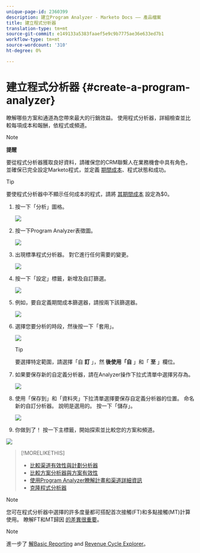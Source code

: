 ```yaml
---
unique-page-id: 2360399
description: 建立Program Analyzer - Marketo Docs —— 產品檔案
title: 建立程式分析器
translation-type: tm+mt
source-git-commit: e149133a5383faaef5e9c9b7775ae36e633ed7b1
workflow-type: tm+mt
source-wordcount: '310'
ht-degree: 0%

---
```



# 建立程式分析器 {#create-a-program-analyzer}

瞭解哪些方案和通道為您帶來最大的行銷效益。 使用程式分析器，詳細檢查並比較每項成本和報酬，依程式或頻道。

>[!NOTE]
>
>**提醒**
>
>要從程式分析器獲取良好資料，請確保您的CRM聯繫人在業務機會中具有角色，並確保已完全設定Marketo程式，並定義 [期間成本](/help/marketo/product-docs/reporting/revenue-cycle-analytics/revenue-tools/define-period-costs.md)、程式狀態和成功。

>[!TIP]
>
>要使程式分析器中不顯示任何成本的程式，請將 [其期間成本](/help/marketo/product-docs/reporting/revenue-cycle-analytics/revenue-tools/define-period-costs.md) 設定為$0。

1. 按一下「分析」圖格。

   ![](assets/image2014-9-17-13-3a7-3a1.png)

1. 按一下Program Analyzer表徵圖。

   ![](assets/program-analyzer-icon-hand.png)

1. 出現標準程式分析器。 對它進行任何需要的變更。

   ![](assets/image2016-10-31-15-3a3-3a9.png)

1. 按一下「設定」標籤，新增及自訂篩選。

   ![](assets/image2016-10-31-15-3a25-3a57.png)

1. 例如，要自定義期間成本篩選器，請按兩下該篩選器。

   ![](assets/image2016-10-31-15-3a33-3a2.png)

1. 選擇您要分析的時段，然後按一下「套用」。

   ![](assets/image2016-10-31-15-3a30-3a32.png)

   >[!TIP]
   >
   >要選擇特定範圍，請選擇「自 **訂** 」，然 **後使用「自** 」和「 **至** 」欄位。

1. 如果要保存新的自定義分析器，請在Analyzer操作下拉式清單中選擇另存為。

   ![](assets/image2016-10-31-15-3a5-3a8.png)

1. 使用「保存到」和「資料夾」下拉清單選擇要保存自定義分析器的位置。 命名新的自訂分析器。 說明是選用的。 按一下「儲存」。

   ![](assets/image2016-10-31-15-3a7-3a19.png)

1. 你做到了！ 按一下主標籤，開始探索並比較您的方案和頻道。

![](assets/november-custom-report.png)

>[!MORELIKETHIS]
>
>* [比較渠道有效性與計劃分析器](compare-channel-effectiveness-with-the-program-analyzer.md)
>* [比較方案分析器與方案有效性](compare-program-effectiveness-with-the-program-analyzer.md)
>* [使用Program Analyzer瞭解計畫和渠道詳細資訊](explore-program-and-channel-details-with-the-program-analyzer.md)
>* [克隆程式分析器](clone-a-program-analyzer.md)


>[!NOTE]
>
>您可在程式分析器中選擇的許多度量都可搭配首次接觸(FT)和多點接觸(MT)計算使用。 瞭解FT和MT歸因 [的差異很重要](/help/marketo/product-docs/reporting/revenue-cycle-analytics/revenue-tools/attribution/understanding-attribution.md)。

>[!NOTE]
>
>進一步了 [解Basic Reporting](http://docs.marketo.com/display/docs/basic+reporting) and [Revenue Cycle Explorer](http://docs.marketo.com/display/docs/revenue+cycle+analytics)。
